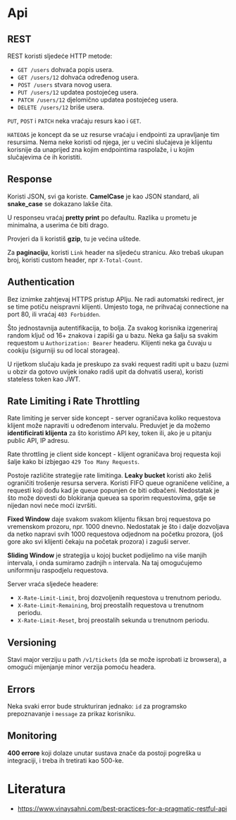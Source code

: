 # Api

## REST

REST koristi sljedeće HTTP metode:
* `GET /users` dohvaća popis usera.
* `GET /users/12` dohvaća određenog usera.
* `POST /users` stvara novog usera.
* `PUT /users/12` updatea postojećeg usera.
* `PATCH /users/12` djelomično updatea postojećeg usera.
* `DELETE /users/12` briše usera.

`PUT`, `POST` i `PATCH` neka vraćaju resurs kao i `GET`.

`HATEOAS` je koncept da se uz resurse vraćaju i endpointi za upravljanje tim resursima. Nema neke koristi od njega, jer u većini slučajeva je klijentu korisnije da unaprijed zna kojim endpointima raspolaže, i u kojim slučajevima će ih koristiti.

## Response

Koristi JSON, svi ga koriste. **CamelCase** je kao JSON standard, ali **snake_case** se dokazano lakše čita.

U responseu vraćaj **pretty print** po defaultu. Razlika u prometu je minimalna, a userima će biti drago.

Provjeri da li koristiš **gzip**, tu je većina uštede.

Za **paginaciju**, koristi `Link` header na sljedeću stranicu. Ako trebaš ukupan broj, koristi custom header, npr `X-Total-Count`.

## Authentication

Bez iznimke zahtjevaj HTTPS pristup APIju. Ne radi automatski redirect, jer se time potiču neispravni klijenti. Umjesto toga, ne prihvaćaj connectione na port 80, ili vraćaj `403 Forbidden`.

Što jednostavnija autentifikacija, to bolja. Za svakog korisnika izgeneriraj random ključ od 16+ znakova i zapiši ga u bazu. Neka ga šalju sa svakim requestom u `Authorization: Bearer` headeru. Klijenti neka ga čuvaju u cookiju (sigurniji su od local storagea).

U rijetkom slučaju kada je preskupo za svaki request raditi upit u bazu (uzmi u obzir da gotovo uvijek ionako radiš upit da dohvatiš usera), koristi stateless token kao JWT.

## Rate Limiting i Rate Throttling

Rate limiting je server side koncept - server ograničava koliko requestova klijent može napraviti u određenom intervalu. Preduvjet je da možemo **identificirati klijenta** za što koristimo API key, token ili, ako je u pitanju public API, IP adresu.

Rate throttling je client side koncept - klijent ograničava broj requesta koji šalje kako bi izbjegao `429 Too Many Requests`.

Postoje različite strategije rate limitinga.
**Leaky bucket** koristi ako želiš ograničiti trošenje resursa servera. Koristi FIFO queue ograničene veličine, a requesti koji dođu kad je queue popunjen će biti odbačeni. Nedostatak je što može dovesti do blokiranja queuea sa sporim requestovima, gdje se nijedan novi neće moći izvršiti.

**Fixed Window** daje svakom svakom klijentu fiksan broj requestova po vremenskom prozoru, npr. 1000 dnevno. Nedostatak je što i dalje dozvoljava da netko napravi svih 1000 requestova odjednom na početku prozora, (još gore ako svi klijenti čekaju na početak prozora) i zaguši server.

**Sliding Window** je strategija u kojoj bucket podijelimo na više manjih intervala, i onda sumiramo zadnjih `n` intervala. Na taj omogućujemo uniformniju raspodjelu requestova.

Server vraća sljedeće headere:
* `X-Rate-Limit-Limit`, broj dozvoljenih requestova u trenutnom periodu.
* `X-Rate-Limit-Remaining`, broj preostalih requestova u trenutnom periodu.
* `X-Rate-Limit-Reset`, broj preostalih sekunda u trenutnom periodu.

## Versioning

Stavi major verziju u path `/v1/tickets` (da se može isprobati iz browsera), a omogući mijenjanje minor verzija pomoću headera.

## Errors

Neka svaki error bude strukturiran jednako: `id` za programsko prepoznavanje i `message` za prikaz korisniku.

## Monitoring

**400 errore** koji dolaze unutar sustava znače da postoji pogreška u integraciji, i treba ih tretirati kao 500-ke.

# Literatura

* https://www.vinaysahni.com/best-practices-for-a-pragmatic-restful-api
